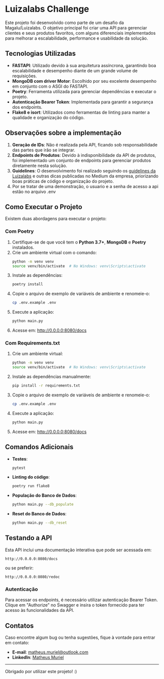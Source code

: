 # Luizalabs Challenge

Este projeto foi desenvolvido como parte de um desafio da Magalu/Luizalabs. O objetivo principal foi criar uma API para gerenciar clientes e seus produtos favoritos, com alguns diferenciais implementados para melhorar a escalabilidade, performance e usabilidade da solução.

## Tecnologias Utilizadas

- **FASTAPI**: Utilizado devido à sua arquitetura assíncrona, garantindo boa escalabilidade e desempenho diante de um grande volume de requisições.
- **MongoDB com driver Motor**: Escolhido por seu excelente desempenho em conjunto com o ASGI do FASTAPI.
- **Poetry**: Ferramenta utilizada para gerenciar dependências e executar o projeto.
- **Autenticação Bearer Token**: Implementada para garantir a segurança dos endpoints.
- **Flake8 e isort**: Utilizados como ferramentas de linting para manter a qualidade e organização do código.

## Observações sobre a implementação

1. **Geração de IDs**: Não é realizada pela API, ficando sob responsabilidade das partes que irão se integrar.
2. **Endpoints de Produtos**: Devido à indisponibilidade da API de produtos, foi implementado um conjunto de endpoints para gerenciar produtos diretamente nesta solução.
3. **Guidelines**: O desenvolvimento foi realizado seguindo os [guidelines da Luizalabs](https://github.com/luizalabs/dev-guide) e outras dicas publicadas no Medium da empresa, priorizando boas práticas de código e organização do projeto.
4. Por se tratar de uma demonstração, o usuario e a senha de acesso a api estão no arquivo .env

## Como Executar o Projeto

Existem duas abordagens para executar o projeto:

### Com Poetry

1. Certifique-se de que você tem o **Python 3.7+**, **MongoDB** e **Poetry** instalados.
2. Crie um ambiente virtual com o comando:
   ```bash
   python -m venv venv
   source venv/bin/activate  # No Windows: venv\Scripts\activate
   ```
3. Instale as dependências:
   ```bash
   poetry install
   ```
4. Copie o arquivo de exemplo de variáveis de ambiente e renomeie-o:
   ```bash
   cp .env.example .env
   ```
5. Execute a aplicação:
   ```bash
   python main.py
   ```
6. Acesse em: http://0.0.0.0:8080/docs

### Com Requirements.txt

1. Crie um ambiente virtual:
   ```bash
   python -m venv venv
   source venv/bin/activate  # No Windows: venv\Scripts\activate
   ```
2. Instale as dependências manualmente:
   ```bash
   pip install -r requirements.txt
   ```
3. Copie o arquivo de exemplo de variáveis de ambiente e renomeie-o:
   ```bash
   cp .env.example .env
   ```
4. Execute a aplicação:
   ```bash
   python main.py
   ```
51. Acesse em: http://0.0.0.0:8080/docs

## Comandos Adicionais
- **Testes**:
    ```bash
    pytest
   ```
- **Linting do código**:
  ```bash
  poetry run flake8
  ```
- **População do Banco de Dados**:
  ```bash
  python main.py --db_populate
  ```
- **Reset do Banco de Dados**:
  ```bash
  python main.py --db_reset
  ```

## Testando a API

Esta API inclui uma documentação interativa que pode ser acessada em:

```
http://0.0.0.0:8080/docs
```
ou se preferir:
```
http://0.0.0.0:8080/redoc
```

### Autenticação

Para acessar os endpoints, é necessário utilizar autenticação Bearer Token. Clique em "Authorize" no Swagger e insira o token fornecido para ter acesso às funcionalidades da API.

## Contatos

Caso encontre algum bug ou tenha sugestões, fique à vontade para entrar em contato:

- **E-mail**: matheus.muriel@outlook.com
- **LinkedIn**: [Matheus Muriel](https://www.linkedin.com/in/matheusmuriel/)

---

Obrigado por utilizar este projeto! :)


